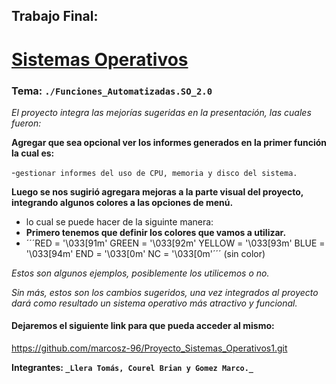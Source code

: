 ## Trabajo Final: 
# <u>Sistemas Operativos</u>

### Tema: ```./Funciones_Automatizadas.SO_2.0```

_El proyecto integra las mejorías sugeridas en la presentación, 
las cuales fueron:_ 

**Agregar que sea opcional ver los informes generados en la primer función
la cual es:**

-```gestionar informes del uso de CPU, memoria y disco del sistema.```

**Luego se nos sugirió agregara mejoras a la parte visual del proyecto, 
integrando algunos colores a las opciones de menú.**

- lo cual se puede hacer de la siguinte manera: 
- **Primero tenemos que definir los colores que vamos a utilizar.**
- ´´´RED  = '\033[91m'
GREEN  = '\033[92m'
YELLOW  = '\033[93m'
BLUE  = '\033[94m'
END  = '\033[0m'
NC = '\033[0m'´´´ (sin color)

_Estos son algunos ejemplos, posiblemente los utilicemos o no._

_Sin más, estos son los cambios sugeridos, una vez integrados al proyecto
dará  como resultado un sistema operativo más atractivo y funcional._

#### Dejaremos el siguiente link para que pueda acceder al mismo: ####

https://github.com/marcosz-96/Proyecto_Sistemas_Operativos1.git

**Integrantes: ```_Llera Tomás, Courel Brian y Gomez Marco._```**